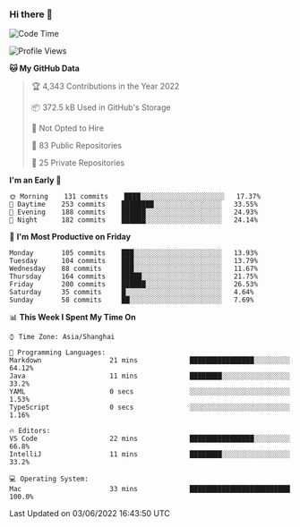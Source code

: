 ### Hi there 👋

<!--
**qbosen/qbosen** is a ✨ _special_ ✨ repository because its `README.md` (this file) appears on your GitHub profile.

Here are some ideas to get you started:

- 🔭 I’m currently working on ...
- 🌱 I’m currently learning ...
- 👯 I’m looking to collaborate on ...
- 🤔 I’m looking for help with ...
- 💬 Ask me about ...
- 📫 How to reach me: ...
- 😄 Pronouns: ...
- ⚡ Fun fact: ...
-->

<!--START_SECTION:waka-->
![Code Time](http://img.shields.io/badge/Code%20Time-0%20secs-blue)

![Profile Views](http://img.shields.io/badge/Profile%20Views-6-blue)

**🐱 My GitHub Data** 

> 🏆 4,343 Contributions in the Year 2022
 > 
> 📦 372.5 kB Used in GitHub's Storage 
 > 
> 🚫 Not Opted to Hire
 > 
> 📜 83 Public Repositories 
 > 
> 🔑 25 Private Repositories  
 > 
**I'm an Early 🐤** 

```text
🌞 Morning    131 commits    ████░░░░░░░░░░░░░░░░░░░░░   17.37% 
🌆 Daytime    253 commits    ████████░░░░░░░░░░░░░░░░░   33.55% 
🌃 Evening    188 commits    ██████░░░░░░░░░░░░░░░░░░░   24.93% 
🌙 Night      182 commits    ██████░░░░░░░░░░░░░░░░░░░   24.14%

```
📅 **I'm Most Productive on Friday** 

```text
Monday       105 commits    ███░░░░░░░░░░░░░░░░░░░░░░   13.93% 
Tuesday      104 commits    ███░░░░░░░░░░░░░░░░░░░░░░   13.79% 
Wednesday    88 commits     ███░░░░░░░░░░░░░░░░░░░░░░   11.67% 
Thursday     164 commits    █████░░░░░░░░░░░░░░░░░░░░   21.75% 
Friday       200 commits    ██████░░░░░░░░░░░░░░░░░░░   26.53% 
Saturday     35 commits     █░░░░░░░░░░░░░░░░░░░░░░░░   4.64% 
Sunday       58 commits     ██░░░░░░░░░░░░░░░░░░░░░░░   7.69%

```


📊 **This Week I Spent My Time On** 

```text
⌚︎ Time Zone: Asia/Shanghai

💬 Programming Languages: 
Markdown                 21 mins             ████████████████░░░░░░░░░   64.12% 
Java                     11 mins             ████████░░░░░░░░░░░░░░░░░   33.2% 
YAML                     0 secs              ░░░░░░░░░░░░░░░░░░░░░░░░░   1.53% 
TypeScript               0 secs              ░░░░░░░░░░░░░░░░░░░░░░░░░   1.16%

🔥 Editors: 
VS Code                  22 mins             ████████████████░░░░░░░░░   66.8% 
IntelliJ                 11 mins             ████████░░░░░░░░░░░░░░░░░   33.2%

💻 Operating System: 
Mac                      33 mins             █████████████████████████   100.0%

```


 Last Updated on 03/06/2022 16:43:50 UTC
<!--END_SECTION:waka-->
